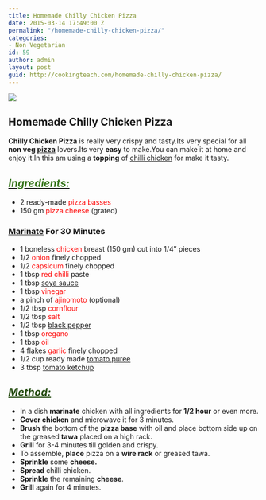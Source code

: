 ```yaml
---
title: Homemade Chilly Chicken Pizza
date: 2015-03-14 17:49:00 Z
permalink: "/homemade-chilly-chicken-pizza/"
categories:
- Non Vegetarian
id: 59
author: admin
layout: post
guid: http://cookingteach.com/homemade-chilly-chicken-pizza/
---
```


[![](http://2.bp.blogspot.com/-qHrH_q1GaT0/VQRmpUQJvQI/AAAAAAAAAJE/k510oclAc-U/s1600/2.jpg)](http://2.bp.blogspot.com/-qHrH_q1GaT0/VQRmpUQJvQI/AAAAAAAAAJE/k510oclAc-U/s1600/2.jpg)

## Homemade Chilly Chicken Pizza

**Chilly Chicken Pizza** is really very crispy and tasty.Its very special for all **non veg [pizza](http://en.wikipedia.org/wiki/Pizza "Pizza")** lovers.Its very **easy** to make.You can make it at home and enjoy it.In this am using a **topping** of [chilli chicken](http://en.wikipedia.org/wiki/Chilli_chicken "Chilli chicken") for make it tasty.

## _<u><span style="color: #38761d;">Ingredients:</span></u>_

*   2 ready-made <span style="color: red;">pizza basses</span>
*   150 gm <span style="color: red;">pizza cheese</span> (grated)

### [Marinate](http://en.wikipedia.org/wiki/Marination "Marination") For 30 Minutes

*   1 boneless <span style="color: red;">chicken</span> breast (150 gm) cut into 1/4″ pieces
*   1/2 <span style="color: red;">onion</span> finely chopped
*   1/2 <span style="color: red;">capsicum</span> finely chopped
*   1 tbsp <span style="color: red;">red chilli</span> paste
*   1 tbsp <span style="color: red;">[soya sauce](http://en.wikipedia.org/wiki/Soy_sauce "Soy sauce")</span>
*   1 tbsp <span style="color: red;">vinegar</span>
*   a pinch of <span style="color: red;">ajinomoto</span> (optional)
*   1/2 tbsp <span style="color: red;">cornflour</span>
*   1/2 tbsp <span style="color: red;">salt</span>
*   1/2 tbsp <span style="color: red;">[black pepper](http://en.wikipedia.org/wiki/Black_pepper "Black pepper")</span>
*   1 tbsp <span style="color: red;">oregano</span>
*   1 tbsp <span style="color: red;">oil</span>
*   4 flakes <span style="color: red;">garlic</span> finely chopped
*   1/2 cup ready made <span style="color: red;">[tomato puree](http://en.wikipedia.org/wiki/Tomato_pur%C3%A9e "Tomato purée")</span>
*   3 tbsp <span style="color: red;">[tomato ketchup](http://en.wikipedia.org/wiki/Ketchup "Ketchup")</span>

## <span style="color: #274e13;">_<u>Method:</u>_</span>

*   In a dish **marinate** chicken with all ingredients for **1/2 hour** or even more.
*   **Cover chicken** and microwave it for 3 minutes.
*   **Brush** the bottom of the **pizza base** with oil and place bottom side up on the greased **tawa** placed on a high rack.
*   **Grill** for 3-4 minutes till golden and crispy.
*   To assemble, **place** pizza on a **wire rack** or greased tawa.
*   **Sprinkle** some **cheese.**
*   **Spread** chilli chicken.
*   **Sprinkle** the remaining **cheese**.
*   **Grill** again for 4 minutes.
